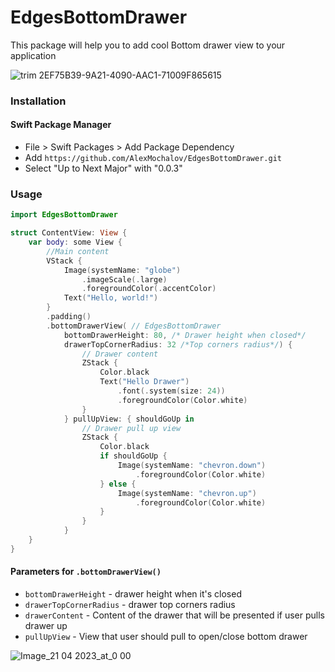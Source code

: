 # EdgesBottomDrawer

This package will help you to add cool Bottom drawer view to your application

![trim 2EF75B39-9A21-4090-AAC1-71009F865615](https://user-images.githubusercontent.com/33230460/233499159-35cf118c-d74a-417b-ad37-58bcf107b7d8.gif)

### Installation
#### Swift Package Manager
- File > Swift Packages > Add Package Dependency
- Add `https://github.com/AlexMochalov/EdgesBottomDrawer.git`
- Select "Up to Next Major" with "0.0.3"

### Usage
```swift
import EdgesBottomDrawer

```

```swift
struct ContentView: View {
    var body: some View {
        //Main content
        VStack {
            Image(systemName: "globe")
                .imageScale(.large)
                .foregroundColor(.accentColor)
            Text("Hello, world!")
        }
        .padding()
        .bottomDrawerView( // EdgesBottomDrawer
            bottomDrawerHeight: 80, /* Drawer height when closed*/
            drawerTopCornerRadius: 32 /*Top corners radius*/) {
                // Drawer content
                ZStack {
                    Color.black
                    Text("Hello Drawer")
                        .font(.system(size: 24))
                        .foregroundColor(Color.white)
                }
            } pullUpView: { shouldGoUp in
                // Drawer pull up view
                ZStack {
                    Color.black
                    if shouldGoUp {
                        Image(systemName: "chevron.down")
                            .foregroundColor(Color.white)
                    } else {
                        Image(systemName: "chevron.up")
                            .foregroundColor(Color.white)
                    }
                }
            }
    }
}
```
#### Parameters for `.bottomDrawerView()`
- `bottomDrawerHeight` - drawer height when it's closed
- `drawerTopCornerRadius` - drawer top corners radius
- `drawerContent` - Content of the drawer that will be presented if user pulls drawer up
- `pullUpView` - View that user should pull to open/close bottom drawer

![Image_21 04 2023_at_0 00](https://user-images.githubusercontent.com/33230460/233498355-a03d6d54-46b1-45f3-864f-15b14e62cfe9.png)

